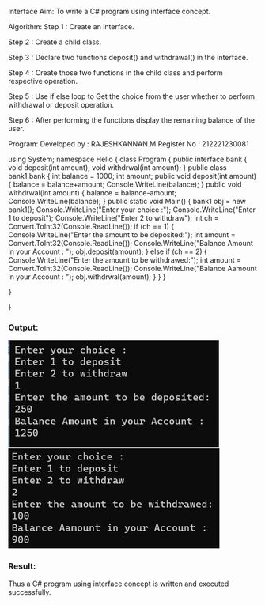 Interface
Aim:
To write a C# program using interface concept.

Algorithm:
Step 1 :
Create an interface.

Step 2 :
Create a child class.

Step 3 :
Declare two functions deposit() and withdrawal() in the interface.

Step 4 :
Create those two functions in the child class and perform respective operation.

Step 5 :
Use if else loop to Get the choice from the user whether to perform withdrawal or deposit operation.

Step 6 :
After performing the functions display the remaining balance of the user.

Program:
Developed by : RAJESHKANNAN.M
Register No : 212221230081

using System;
namespace Hello
{
    class Program
    {
        public interface bank
        {
            void deposit(int amount);
            void withdrwal(int amount);
        }
        public class bank1:bank
        {
            int balance = 1000;
            int amount;
            public void deposit(int amount)
            {
                balance = balance+amount;
                Console.WriteLine(balance);
            }
            public void withdrwal(int amount)
            {
                balance = balance-amount;
                Console.WriteLine(balance);
            }
            public static void Main()
            {
                bank1 obj = new bank1();
                Console.WriteLine("Enter your choice :");
                Console.WriteLine("Enter 1 to deposit");
                Console.WriteLine("Enter 2 to withdraw");
                int ch = Convert.ToInt32(Console.ReadLine());
                if (ch == 1)
                {
                    Console.WriteLine("Enter the amount to be deposited:");
                    int amount = Convert.ToInt32(Console.ReadLine());
                    Console.WriteLine("Balance Amount in your Account : ");
                    obj.deposit(amount);
                }
                else if (ch == 2)
                {
                    Console.WriteLine("Enter the amount to be withdrawed:");
                    int amount = Convert.ToInt32(Console.ReadLine());
                    Console.WriteLine("Balance Aamount in your Account : ");
                    obj.withdrwal(amount);
                }
            }
        }

    }
}


### Output:
![OP](https://raw.githubusercontent.com/SOWMIYA2003/Interface/main/aa1.png)
![OP](https://raw.githubusercontent.com/SOWMIYA2003/Interface/main/aa12.png)

### Result:
Thus a C# program using interface concept is written and executed successfully.
